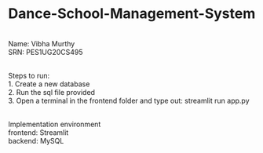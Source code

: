 # Dance-School-Management-System
<br>Name: Vibha Murthy
<br>SRN: PES1UG20CS495

<br>Steps to run:
<br>1. Create a new database 
<br>2. Run the sql file provided
<br>3. Open a terminal in the frontend folder and type out: streamlit run app.py

<br>Implementation environment
<br>frontend: Streamlit
<br>backend: MySQL
